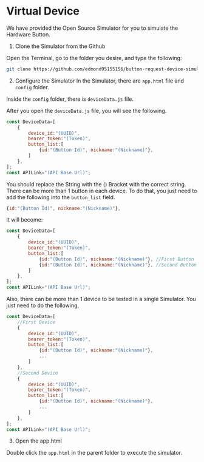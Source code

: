 # Virtual Device

We have provided the Open Source Simulator for you to
simulate the Hardware Button.


1. Clone the Simulator from the Github

Open the Terminal, go to the folder you desire, and type the following:

```bash
git clone https://github.com/edmond95155156/button-request-device-simulator.git
```

2. Configure the Simulator
In the Simulator, there are `app.html` file and `config` folder.

Inside the `config` folder, there is `deviceData.js` file.

After you open the `deviceData.js` file, you will see the following.

```js
const DeviceData=[
    {
        device_id:"(UUID)",
        bearer_token:"(Token)",
        button_list:[
            {id:"(Button Id)", nickname:"(Nickname)"},
        ]
    },
];
const APILink="(API Base Url)";
```

You should replace the String with the () Bracket with the correct string.
There can be more than 1 button in each device. To do that, you just need to
add the following into the `button_list` field.

```js
{id:"(Button Id)", nickname:"(Nickname)"},
```

It will become:
```js
const DeviceData=[
    {
        device_id:"(UUID)",
        bearer_token:"(Token)",
        button_list:[
            {id:"(Button Id)", nickname:"(Nickname)"}, //First Button
            {id:"(Button Id)", nickname:"(Nickname)"}, //Second Button
        ]
    },
];
const APILink="(API Base Url)";
```

Also, there can be more than 1 device to be tested in a single Simulator. You just need to
do the following, 

```js
const DeviceData=[
    //First Device
    {
        device_id:"(UUID)",
        bearer_token:"(Token)",
        button_list:[
            {id:"(Button Id)", nickname:"(Nickname)"},
            ...
        ]
    },
    //Second Device
    {
        device_id:"(UUID)",
        bearer_token:"(Token)",
        button_list:[
            {id:"(Button Id)", nickname:"(Nickname)"},
            ...
        ]
    },
];
const APILink="(API Base Url)";
```

3. Open the app.html

Double click the `app.html` in the parent folder to execute the simulator.